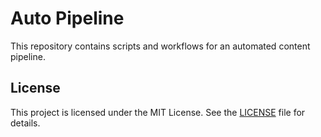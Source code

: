 # Auto Pipeline

This repository contains scripts and workflows for an automated content pipeline.

## License

This project is licensed under the MIT License. See the [LICENSE](LICENSE) file for details.
